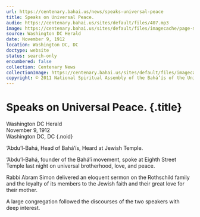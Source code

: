 ```yaml
---
url: https://centenary.bahai.us/news/speaks-universal-peace
title: Speaks on Universal Peace.
audio: https://centenary.bahai.us/sites/default/files/407.mp3
image: https://centenary.bahai.us/sites/default/files/imagecache/page-main-image/images/press_clippings/11-09-1912%20Washington%20%28DC%29%20Herald%20Speaks%20on%20Universal%20Peace.png
source: Washington DC Herald
date: November 9, 1912
location: Washington DC, DC
doctype: website
status: search-only
encumbered: false
collection: Centenary News
collectionImage: https://centenary.bahai.us/sites/default/files/imagecache/theme-image/main_image/abdulbaha-overview-small_0.jpg
copyright: © 2011 National Spiritual Assembly of the Bahá’ís of the United States
---
```



# Speaks on Universal Peace. {.title}

Washington DC Herald  
November 9, 1912  
Washington DC, DC
{.noid}  



‘Abdu’l-Bahá, Head of Bahá’ís, Heard at Jewish Temple.

‘Abdu’l-Bahá, founder of the Bahá’í movement, spoke at Eighth Street Temple last night on universal brotherhood, love, and peace.

Rabbi Abram Simon delivered an eloquent sermon on the Rothschild family and the loyalty of its members to the Jewish faith and their great love for their mother.

A large congregation followed the discourses of the two speakers with deep interest.